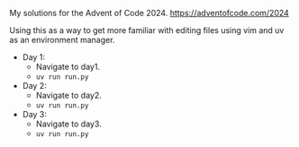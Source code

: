 My solutions for the Advent of Code 2024. https://adventofcode.com/2024

Using this as a way to get more familiar with editing files using vim and uv as an environment manager.

- Day 1:
  - Navigate to day1.
  - `uv run run.py`
- Day 2:
  - Navigate to day2.
  - `uv run run.py`
- Day 3:
  - Navigate to day3.
  - `uv run run.py`